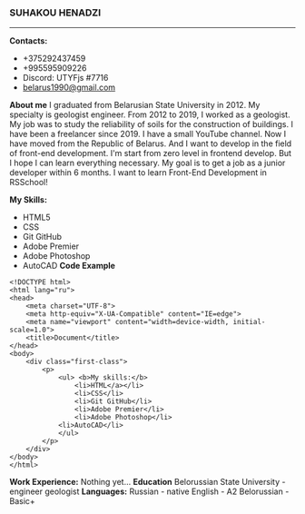 ### SUHAKOU HENADZI
________________________________________________________
__Contacts:__
* +375292437459
* +995595909226
* Discord: UTYFjs #7716
* <belarus1990@gmail.com>

__About me__ 
I graduated from Belarusian State University in 2012. My specialty is geologist engineer. From 2012 to 2019, I worked as a geologist. My job was to study the reliability of soils for the construction of buildings.
I have been a freelancer since 2019. I have a small YouTube channel.
Now I have moved from the Republic of Belarus. And I want to develop in the field of front-end development.
I'm start from zero level in frontend develop.
But I hope I can learn everything necessary. My goal is to get a job as a junior developer within 6 months.
I want to learn Front-End Development in RSSchool!

__My Skills:__
- HTML5
- CSS
- Git GitHub
- Adobe Premier
- Adobe Photoshop
- AutoCAD
__Code Example__
```
<!DOCTYPE html>
<html lang="ru">
<head>
    <meta charset="UTF-8">
    <meta http-equiv="X-UA-Compatible" content="IE=edge">
    <meta name="viewport" content="width=device-width, initial-scale=1.0">
    <title>Document</title>
</head>
<body>
    <div class="first-class">
        <p>
            <ul> <b>My skills:</b>
                <li>HTML</a></li>
                <li>CSS</li>
                <li>Git GitHub</li>
                <li>Adobe Premier</li>
                <li>Adobe Photoshop</li>
			<li>AutoCAD</li>
            </ul>
        </p>
    </div>
</body>
</html>
```
__Work Experience:__
Nothing yet...
__Education__
Belorussian State University - engineer geologist
__Languages:__
Russian - native
English - A2
Belorussian - Basic+


